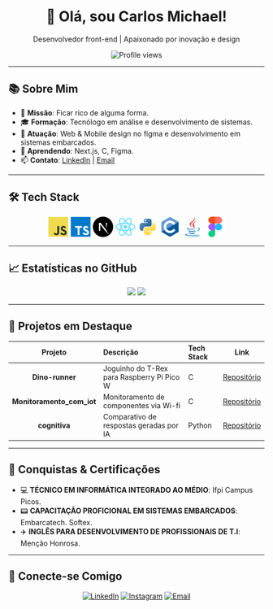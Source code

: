 <!--
  🚀 README.md para o perfil GitHub de Carlos Michael
-->

<div align="center">
  <h1>👋 Olá, sou <b>Carlos Michael</b>!</h1>
  <p>Desenvolvedor front-end | Apaixonado por inovação e design</p>
  <img src="https://komarev.com/ghpvc/?username=Seinenk&color=blue" alt="Profile views"/>
</div>

---

## 📚 Sobre Mim

- 🎯 **Missão**: Ficar rico de alguma forma.
- 🎓 **Formação**: Tecnólogo em análise e desenvolvimento de sistemas.
- 💼 **Atuação**: Web & Mobile design no figma e desenvolvimento em sistemas embarcados.
- 🌱 **Aprendendo**: Next.js, C, Figma.
- 📫 **Contato**: [LinkedIn](https://www.linkedin.com/in/carlos-michael-da-silva-sousa-319370336) | [Email](mailto:carlosmaykesilva@gmail.com)

---

## 🛠️ Tech Stack

<div align="center">
  <img height="40" src="https://raw.githubusercontent.com/devicons/devicon/master/icons/javascript/javascript-original.svg" alt="JavaScript" />
  <img height="40" src="https://raw.githubusercontent.com/devicons/devicon/master/icons/typescript/typescript-original.svg" alt="TypeScript" />
  <img height="40" src="https://raw.githubusercontent.com/devicons/devicon/master/icons/nextjs/nextjs-original.svg" alt="Next.js" />
  <img height="40" src="https://raw.githubusercontent.com/devicons/devicon/master/icons/react/react-original.svg" alt="React" />
  <img height="40" src="https://raw.githubusercontent.com/devicons/devicon/master/icons/python/python-original.svg" alt="Python" />
  <img height="40" src="https://raw.githubusercontent.com/devicons/devicon/master/icons/c/c-original.svg" alt="C" />
  <img height="40" src="https://raw.githubusercontent.com/devicons/devicon/master/icons/java/java-original.svg" alt="Java" />
  <img height="40" src="https://raw.githubusercontent.com/devicons/devicon/master/icons/figma/figma-original.svg" alt="Figma" />
</div>

---

## 📈 Estatísticas no GitHub

<div align="center">
  <img src="https://github-readme-stats.vercel.app/api?username=Seinenk&show_icons=true&theme=dark&include_all_commits=true&count_private=true" height="150"/>
  <img src="https://github-readme-stats.vercel.app/api/top-langs/?username=Seinenk&layout=compact&theme=dark&langs_count=8" height="150"/>
</div>

---

## 🚀 Projetos em Destaque

| Projeto | Descrição | Tech Stack | Link |
| :-----: | :-------- | :--------- | :--: |
| **Dino-runner** | Joguinho do T-Rex para Raspberry Pi Pico W | C | [Repositório]([https://github.com/Seinenk/agenda-ai](https://github.com/Seinenk/Dino-runner)) |
| **Monitoramento_com_iot** | Monitoramento de componentes via Wi-fi | C | [Repositório]([https://github.com/Seinenk/crohnease](https://github.com/Seinenk/Monitoramento_com_iot)) |
| **cognitiva** | Comparativo de respostas geradas por IA | Python | [Repositório]([https://github.com/Seinenk/gas-detector](https://github.com/Seinenk/cognitiva)) |

---

## 🎉 Conquistas & Certificações

- 💻 **TÉCNICO EM INFORMÁTICA INTEGRADO AO MÉDIO**: Ifpi Campus Picos.
- 📟 **CAPACITAÇÃO PROFICIONAL EM SISTEMAS EMBARCADOS**: Embarcatech. Softex.
- ✈️ **INGLÊS PARA DESENVOLVIMENTO DE PROFISSIONAIS DE T.I**: Menção Honrosa.

---

## 🤝 Conecte-se Comigo

<div align="center">
  <a href="www.linkedin.com/in/carlos-michael-da-silva-sousa-319370336"><img src="https://img.shields.io/badge/LinkedIn-Carlos%20Michael-blue?style=social&logo=linkedin" alt="LinkedIn"/></a>
  <a href="https://www.instagram.com/carlosmichaels_/"><img src="https://img.shields.io/badge/Instagram-@carlosmichaels_-purple?style=social&logo=instagram" alt="Instagram"/></a>
  <a href="mailto:carlosmaykesilva@gmail.com"><img src="https://img.shields.io/badge/Email-carlosmaykesilva@gmail.com-red?style=flat" alt="Email"/></a>
</div>

<!--
  Obrigado por visitar meu perfil! Vamos codar juntos. 💻✨
-->
